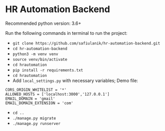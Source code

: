 HR Automation Backend
=====================

Recommended python version: 3.6+

Run the following commands in terminal to run the project:

 - `git clone https://github.com/safiulanik/hr-automation-backend.git`
 - `cd hr-automation-backend`
 - `python3 -m venv venv`
 - `source venv/bin/activate`
 - `cd hrautomation`
 - `pip install -r requirements.txt`
 - `cd hrautomation`
 - Add `local_settings.py` with necessary variables; Demo file:

 ```
 CORS_ORIGIN_WHITELIST = '*'
 ALLOWED_HOSTS = ['localhost:3000','127.0.0.1']
 EMAIL_DOMAIN = 'gmail'
 EMAIL_DOMAIN_EXTENSION = 'com'

 ```

 - `cd ..`
 - `./manage.py migrate`
 - `./manage.py runserver`
 

